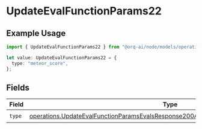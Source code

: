 # UpdateEvalFunctionParams22

## Example Usage

```typescript
import { UpdateEvalFunctionParams22 } from "@orq-ai/node/models/operations";

let value: UpdateEvalFunctionParams22 = {
  type: "meteor_score",
};
```

## Fields

| Field                                                                                                                                                                                          | Type                                                                                                                                                                                           | Required                                                                                                                                                                                       | Description                                                                                                                                                                                    |
| ---------------------------------------------------------------------------------------------------------------------------------------------------------------------------------------------- | ---------------------------------------------------------------------------------------------------------------------------------------------------------------------------------------------- | ---------------------------------------------------------------------------------------------------------------------------------------------------------------------------------------------- | ---------------------------------------------------------------------------------------------------------------------------------------------------------------------------------------------- |
| `type`                                                                                                                                                                                         | [operations.UpdateEvalFunctionParamsEvalsResponse200ApplicationJSONResponseBody522Type](../../models/operations/updateevalfunctionparamsevalsresponse200applicationjsonresponsebody522type.md) | :heavy_check_mark:                                                                                                                                                                             | N/A                                                                                                                                                                                            |